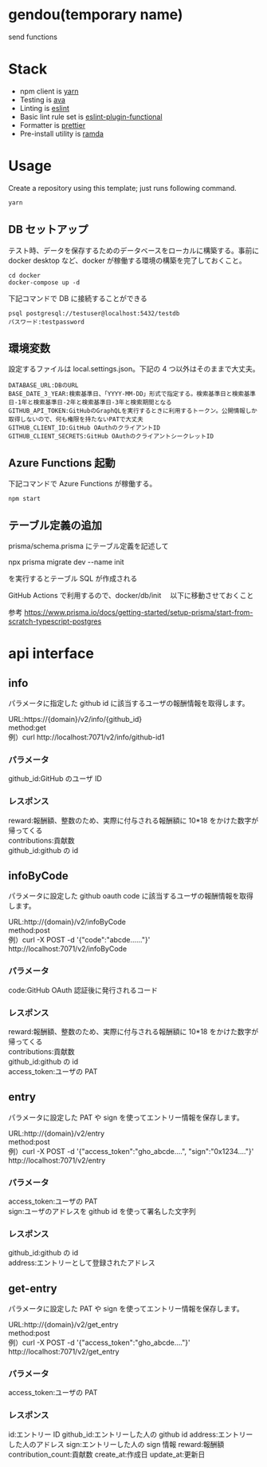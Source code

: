 # gendou(temporary name)

send functions

# Stack

- npm client is [yarn](https://github.com/yarnpkg/yarn)
- Testing is [ava](https://github.com/avajs/ava)
- Linting is [eslint](https://github.com/eslint/eslint)
- Basic lint rule set is [eslint-plugin-functional](https://github.com/jonaskello/eslint-plugin-functional)
- Formatter is [prettier](https://github.com/prettier/prettier)
- Pre-install utility is [ramda](https://github.com/ramda/ramda)

# Usage

Create a repository using this template; just runs following command.

```bash
yarn
```

## DB セットアップ

テスト時、データを保存するためのデータベースをローカルに構築する。事前に docker desktop など、docker が稼働する環境の構築を完了しておくこと。

```
cd docker
docker-compose up -d
```

下記コマンドで DB に接続することができる

```
psql postgresql://testuser@localhost:5432/testdb
パスワード:testpassword
```

## 環境変数

設定するファイルは local.settings.json。下記の 4 つ以外はそのままで大丈夫。

```
DATABASE_URL:DBのURL
BASE_DATE_3_YEAR:検索基準日、「YYYY-MM-DD」形式で指定する。検索基準日と検索基準日-1年と検索基準日-2年と検索基準日-3年と検索期間となる
GITHUB_API_TOKEN:GitHubのGraphQLを実行するときに利用するトークン。公開情報しか取得しないので、何も権限を持たないPATで大丈夫
GITHUB_CLIENT_ID:GitHub OAuthのクライアントID
GITHUB_CLIENT_SECRETS:GitHub OAuthのクライアントシークレットID
```

## Azure Functions 起動

下記コマンドで Azure Functions が稼働する。

```
npm start
```

## テーブル定義の追加

prisma/schema.prisma にテーブル定義を記述して

npx prisma migrate dev --name init

を実行するとテーブル SQL が作成される

GitHub Actions で利用するので、docker/db/init 　以下に移動させておくこと

参考
https://www.prisma.io/docs/getting-started/setup-prisma/start-from-scratch-typescript-postgres

# api interface

## info

パラメータに指定した github id に該当するユーザの報酬情報を取得します。

URL:https://{domain}/v2/info/{github_id}<br>
method:get<br>
例）curl http://localhost:7071/v2/info/github-id1<br>

### パラメータ

github_id:GitHub のユーザ ID

### レスポンス

reward:報酬額、整数のため、実際に付与される報酬額に 10\*18 をかけた数字が帰ってくる<br>
contributions:貢献数<br>
github_id:github の id

## infoByCode

パラメータに設定した github oauth code に該当するユーザの報酬情報を取得します。

URL:http://{domain}/v2/infoByCode<br>
method:post<br>
例）curl -X POST -d '{"code":"abcde......"}' http://localhost:7071/v2/infoByCode<br>

### パラメータ

code:GitHub OAuth 認証後に発行されるコード

### レスポンス

reward:報酬額、整数のため、実際に付与される報酬額に 10\*18 をかけた数字が帰ってくる<br>
contributions:貢献数<br>
github_id:github の id<br>
access_token:ユーザの PAT<br>

## entry

パラメータに設定した PAT や sign を使ってエントリー情報を保存します。

URL:http://{domain}/v2/entry<br>
method:post<br>
例）curl -X POST -d '{"access_token":"gho_abcde....", "sign":"0x1234...."}' http://localhost:7071/v2/entry<br>

### パラメータ

access_token:ユーザの PAT<br>
sign:ユーザのアドレスを github id を使って署名した文字列

### レスポンス

github_id:github の id<br>
address:エントリーとして登録されたアドレス

## get-entry

パラメータに設定した PAT や sign を使ってエントリー情報を保存します。

URL:http://{domain}/v2/get_entry<br>
method:post<br>
例）curl -X POST -d '{"access_token":"gho_abcde...."}' http://localhost:7071/v2/get_entry<br>

### パラメータ

access_token:ユーザの PAT<br>

### レスポンス

id:エントリー ID
github_id:エントリーした人の github id
address:エントリーした人のアドレス
sign:エントリーした人の sign 情報
reward:報酬額
contribution_count:貢献数
create_at:作成日
update_at:更新日
